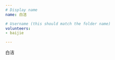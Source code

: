 ```yaml
---
# Display name
name: 白洁

# Username (this should match the folder name)
volunteers:
- baijie

---
```


白洁